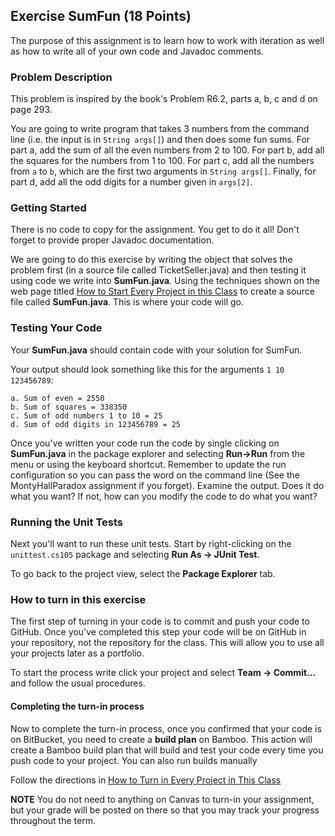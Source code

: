## Exercise SumFun (18 Points)

The purpose of this assignment is to learn how to work with iteration as well as how to write all of your own code and Javadoc comments.

### Problem Description

This problem is inspired by the book's Problem R6.2, parts a, b, c and d on page 293.

You are going to write program that takes 3 numbers from the command line (i.e. the input is in `String args[]`) and then does some fun sums. For part a, add the sum of all the even numbers from 2 to 100. For part b, add all the squares for the numbers from 1 to 100. For part c, add all the numbers from `a` to `b`, which are the first two arguments in `String args[]`. Finally, for part d, add all the odd digits for a number given in `args[2]`.

### Getting Started

There is no code to copy for the assignment. You get to do it all! Don't forget to provide proper Javadoc documentation.

We are going to do this exercise by writing the object that solves the problem first (in a source file called TicketSeller.java) and then testing it using code we write into **SumFun.java**. Using the techniques shown on the web page titled [How to Start Every Project in this Class](http://crowd.cs.sbcc.edu:7990/projects/CS105F2016/repos/allan.knight/browse/HowToStartEveryProject.md) to create a source file called **SumFun.java**. This is where your code will go. 

### Testing Your Code

Your **SumFun.java** should contain code with your solution for SumFun. 

Your output should look something like this for the arguments `1 10 123456789`:

```
a. Sum of even = 2550
b. Sum of squares = 338350
c. Sum of odd numbers 1 to 10 = 25
d. Sum of odd digits in 123456789 = 25
```

Once you've written your code run the code by single clicking on **SumFun.java** in the package explorer and selecting **Run->Run** from the menu or using the keyboard shortcut. Remember to update the run configuration so you can pass the word on the command line (See the MontyHallParadox assignment if you forget). Examine the output. Does it do what you want? If not, how can you modify the code to do what you want?

### Running the Unit Tests

Next you'll want to run these unit tests. Start by right-clicking on the `unittest.cs105` package and selecting **Run As -> JUnit Test**. 

To go back to the project view, select the **Package Explorer** tab.

### How to turn in this exercise

The first step of turning in your code is to commit and push your code to GitHub. Once you've completed this step your code will be on GitHub in your repository, not the repository for the class. This will allow you to use all your projects later as a portfolio.

To start the process write click your project and select **Team -> Commit...** and follow the usual procedures.

#### Completing the turn-in process


Now to complete the turn-in process, once you confirmed that your code is on BitBucket, you need to create a **build plan** on Bamboo. This action will create a Bamboo build plan that will build and test your code every time you push code to your project. You can also run builds manually

Follow the directions in [How to Turn in Every Project in This Class](http://crowd.cs.sbcc.edu:7990/projects/CS105F2016/repos/allan.knight/browse/HowToTurnInEveryProjectInThisClass.md)

**NOTE** You do not need to anything on Canvas to turn-in your assignment, but your grade will be posted on there so that you may track your progress throughout the term.
